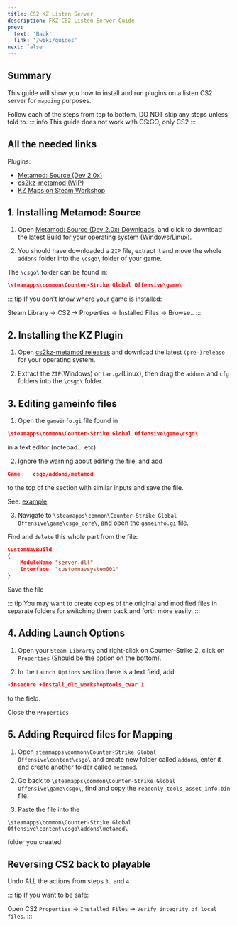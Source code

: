 ```yaml
---
title: CS2 KZ Listen Server
description: FKZ CS2 Listen Server Guide 
prev: 
  text: 'Back'
  link: '/wiki/guides'
next: false
---
```


## Summary

This guide will show you how to install and run plugins on a listen CS2 server for `mapping` purposes.

Follow each of the steps from top to bottom, DO NOT skip any steps unless told to.
::: info
This guide does not work with CS:GO, only CS2
:::

## All the needed links

Plugins:

- [Metamod: Source (Dev 2.0x)](https://www.sourcemm.net/downloads.php/?branch=master)
- [cs2kz-metamod (WIP)](https://github.com/KZGlobalTeam/cs2kz-metamod)
- [KZ Maps on Steam Workshop](https://steamcommunity.com/workshop/browse/?appid=730&searchtext=kz_)

## 1. Installing Metamod: Source

1. Open [Metamod: Source (Dev 2.0x) Downloads](https://www.sourcemm.net/downloads.php/?branch=master), and click to download the latest Build for your operating system (Windows/Linux).

2. You should have downloaded a `ZIP` file, extract it and move the whole `addons` folder into the `\csgo\` folder of your game.

The `\csgo\` folder can be found in:

```json
\steamapps\common\Counter-Strike Global Offensive\game\
```

::: tip
If you don't know where your game is installed:

Steam Library -> CS2 -> Properties -> Installed Files -> Browse..
:::

## 2. Installing the KZ Plugin

1. Open [cs2kz-metamod releases](https://github.com/KZGlobalTeam/cs2kz-metamod/releases) and download the latest `(pre-)release` for your operating system.

2. Extract the `ZIP`(Windows) or `tar.gz`(Linux), then drag the `addons` and `cfg` folders into the `\csgo\` folder.

## 3. Editing gameinfo files

1. Open the `gameinfo.gi` file found in

```json
\steamapps\common\Counter-Strike Global Offensive\game\csgo\
```

 in a text editor (notepad... etc).

2. Ignore the warning about editing the file, and add

```json
Game    csgo/addons/metamod
```

to the top of the section with similar inputs and save the file.

See: [example](/images/gameinfo.png)

3. Navigate to `\steamapps\common\Counter-Strike Global Offensive\game\csgo_core\`, and open the `gameinfo.gi` file.

Find and `delete` this whole part from the file:

```json
CustomNavBuild
{
    ModuleName "server.dll"
    Interface  "customnavsystem001"
}
```

Save the file

::: tip
You may want to create copies of the original and modified files in separate folders for switching them back and forth more easily.
:::

## 4. Adding Launch Options

1. Open your `Steam Librarty` and right-click on Counter-Strike 2, click on `Properties` (Should be the option on the bottom).

2. In the `Launch Options` section there is a text field, add

```json
-insecure +install_dlc_workshoptools_cvar 1
```

to the field.

Close the `Properties`

## 5. Adding Required files for Mapping

1. Open `steamapps\common\Counter-Strike Global Offensive\content\csgo\` and create new folder called `addons`, enter it and create another folder called `metamod`.

2. Go back to `\steamapps\common\Counter-Strike Global Offensive\game\csgo\`, find and copy the `readonly_tools_asset_info.bin` file.

3. Paste the file into the

`\steamapps\common\Counter-Strike Global Offensive\content\csgo\addons\metamod\`

 folder you created.

## Reversing CS2 back to playable

Undo ALL the actions from steps `3.` and `4.`

::: tip
If you want to be safe:

Open CS2 `Properties` -> `Installed Files` -> `Verify integrity of local files`.
:::
